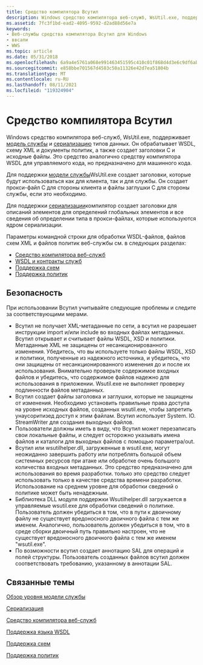 ```yaml
---
title: Средство компилятора Всутил
description: Windows средство компилятора веб-служб, WsUtil.exe, поддерживает модель службы и сериализацию типов данных. Он обрабатывает WSDL, схему XML и документы политик, а также создает заголовки C и исходные файлы.
ms.assetid: 7fc3f1bd-ead2-4095-9592-d2ad88d56e7a
keywords:
- Веб-службы средства компилятора Всутил для Windows
- ввсапи
- WWS
ms.topic: article
ms.date: 05/31/2018
ms.openlocfilehash: 6a9a4e5761a068e991463451595c410c01f868d4d3e6c9df6ab25a7cb232d678
ms.sourcegitcommit: e858bbe701567d4583c50a11326e42d7ea51804b
ms.translationtype: MT
ms.contentlocale: ru-RU
ms.lasthandoff: 08/11/2021
ms.locfileid: "119324904"
---
```

# <a name="wsutil-compiler-tool"></a>Средство компилятора Всутил

Windows средство компилятора веб-служб, WsUtil.exe, поддерживает [модель службы](service-model-layer-overview.md) и [сериализацию](serialization.md) типов данных. Он обрабатывает WSDL, схему XML и документы политик, а также создает заголовки C и исходные файлы. Это средство аналогично средству компилятора WSDL для управляемого кода, но предназначено для машинного кода.

Для поддержки [модели службы](service-model-layer-overview.md)WsUtil.exe создает заголовки, которые будут использоваться как для клиента, так и для службы. Он создает прокси-файл C для стороны клиента и файлы заглушки C для стороны службы, если это необходимо.

Для поддержки [сериализации](serialization.md)компилятор создает заголовки для описаний элементов для определений глобальных элементов и все сведения об определении типа в прокси-файлах, которые используются ядром сериализации.


Параметры командной строки для обработки WSDL-файлов, файлов схем XML и файлов политик веб-службы см. в следующих разделах:

-   [Средство компилятора веб-служб](web-service-compiler-tool.md)
-   [WSDL и контракты служб](wsdl-support.md)
-   [Поддержка схем](schema-support.md)
-   [Поддержка политик](policy-support.md)

## <a name="security"></a>Безопасность

При использовании Всутил учитывайте следующие проблемы и следите за соответствующими мерами.

-   Всутил не получает XML-метаданные по сети, а всутил не разрешает инструкции import и/или include во входных файлах метаданных. Всутил открывает и считывает файлы WSDL, XSD и политики. Метаданные XML не защищены от несанкционированного изменения. Убедитесь, что вы используете только файлы WSDL, XSD и политики, полученные из надежного источника, и убедитесь, что они защищены от несанкционированного изменения до и после их использования. Внимательно проверьте содержимое входных файлов и убедитесь, что содержимое файлов надежно для использования в приложении. Wsutil.exe не выполняет проверку подлинности файлов метаданных.
-   Всутил создает файлы заголовка и заглушки, которые не защищены от изменения. Необходимо установить правильные права доступа на уровне исходных файлов, созданных wsutil.exe, чтобы запретить унаусоритизед доступ к этим файлам. Всутил использует System. IO. StreamWriter для создания выходных файлов.
-   Пользователи должны иметь в виду, что Всутил может перезаписать свои локальные файлы, и следует осторожно указывать имена файлов и каталоги для выходных файлов с помощью параметра/out.
-   Всутил или wsutilhelper.dll, загруженные в wsutil.exe, могут неожиданно завершить работу или потреблять большой объем системных ресурсов при атаке или обработке очень большого количества входных метаданных. Это средство предназначено для использования во время разработки. только это средство следует использовать только в качестве средства времени разработки. Использование на среднем уровне для обработки сведений о политике может быть ненадежным.
-   Библиотека DLL модуля поддержки Wsutilhelper.dll загружается в управляемые wsutil.exe для обработки сведений о политике. Пользователь должен убедиться в том, что в пути к двоичному файлу не существует вредоносного двоичного файла с тем же именем. Аналогично, пользователь должен убедиться в том, что в среде сборки двоичный путь правильно настроен, что не существует вредоносного двоичного файла с тем же именем "wsutil.exe".
-   По возможности всутил создает аннотацию SAL для операций и полей структуры. Пользователь созданных файлов всутил должен соответствовать требованию, указанному в аннотации SAL.

## <a name="related-topics"></a>Связанные темы

<dl> <dt>

[Обзор уровня модели службы](service-model-layer-overview.md)
</dt> <dt>

[Сериализация](serialization.md)
</dt> <dt>

[Средство компилятора веб-служб](web-service-compiler-tool.md)
</dt> <dt>

[Поддержка языка WSDL](wsdl-support.md)
</dt> <dt>

[Поддержка схем](schema-support.md)
</dt> <dt>

[Поддержка политик](policy-support.md)
</dt> </dl>

 

 




